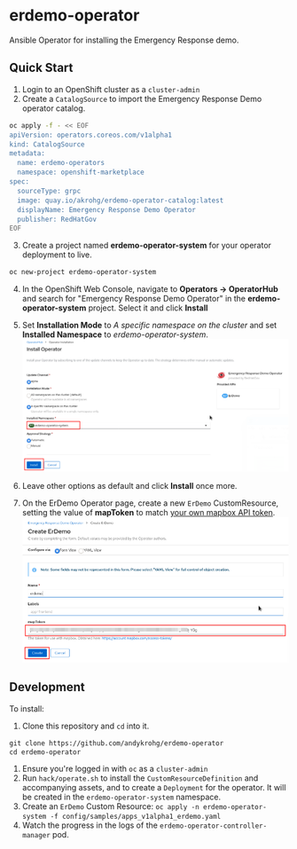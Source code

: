 # erdemo-operator

Ansible Operator for installing the Emergency Response demo.

## Quick Start
1. Login to an OpenShift cluster as a `cluster-admin`
2. Create a `CatalogSource` to import the Emergency Response Demo operator catalog.
```bash
oc apply -f - << EOF
apiVersion: operators.coreos.com/v1alpha1
kind: CatalogSource
metadata:
  name: erdemo-operators
  namespace: openshift-marketplace
spec:
  sourceType: grpc
  image: quay.io/akrohg/erdemo-operator-catalog:latest
  displayName: Emergency Response Demo Operator
  publisher: RedHatGov
EOF
```
3. Create a project named **erdemo-operator-system** for your operator deployment to live.
```bash
oc new-project erdemo-operator-system
```
4. In the OpenShift Web Console, navigate to **Operators -> OperatorHub** and search for "Emergency Response Demo Operator" in the **erdemo-operator-system** project. Select it and click **Install**
5. Set **Installation Mode** to *A specific namespace on the cluster* and set **Installed Namespace** to *erdemo-operator-system*.
   ![](doc/images/olm_select_namespace.png)
  
6. Leave other options as default and click **Install** once more.
7. On the ErDemo Operator page, create a new `ErDemo` CustomResource, setting the value of **mapToken** to match [your own mapbox API token](https://account.mapbox.com/access-tokens/).
   ![](doc/images/olm_add_mapbox_token.png)

## Development
To install:
1. Clone this repository and `cd` into it.
```
git clone https://github.com/andykrohg/erdemo-operator
cd erdemo-operator 
```
1. Ensure you're logged in with `oc` as a `cluster-admin`
1. Run `hack/operate.sh` to install the `CustomResourceDefinition` and accompanying assets, and to create a `Deployment` for the operator. It will be created in the `erdemo-operator-system` namespace.
1. Create an `ErDemo` Custom Resource: `oc apply -n erdemo-operator-system -f config/samples/apps_v1alpha1_erdemo.yaml`
1. Watch the progress in the logs of the `erdemo-operator-controller-manager` pod.
